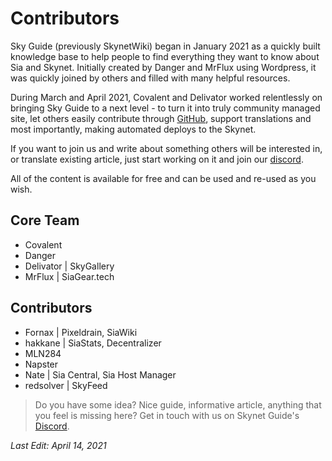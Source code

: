 # Contributors
Sky Guide (previously SkynetWiki) began in January 2021 as a quickly built knowledge base to help people to find everything they want to know about Sia and Skynet. Initially created by Danger and MrFlux using Wordpress, it was quickly joined by others and filled with many helpful resources.

During March and April 2021, Covalent and Delivator worked relentlessly on bringing Sky Guide to a next level - to turn it into truly community managed site, let others easily contribute through [GitHub](https://github.com/skynet-guide/skynet-guide.github.io), support translations and most importantly, making automated deploys to the Skynet.

If you want to join us and write about something others will be interested in, or translate existing article, just start working on it and join our [discord](https://discord.gg/jU7AC9Jt).

All of the content is available for free and can be used and re-used as you wish.

## Core Team
* Covalent
* Danger
* Delivator | SkyGallery
* MrFlux | SiaGear.tech

## Contributors
* Fornax | Pixeldrain, SiaWiki
* hakkane | SiaStats, Decentralizer
* MLN284
* Napster
* Nate | Sia Central, Sia Host Manager
* redsolver | SkyFeed

> Do you have some idea? Nice guide, informative article, anything that you feel is missing here? Get in touch with us on Skynet Guide's [Discord](https://discord.gg/jU7AC9Jt).

*Last Edit: April 14, 2021*
